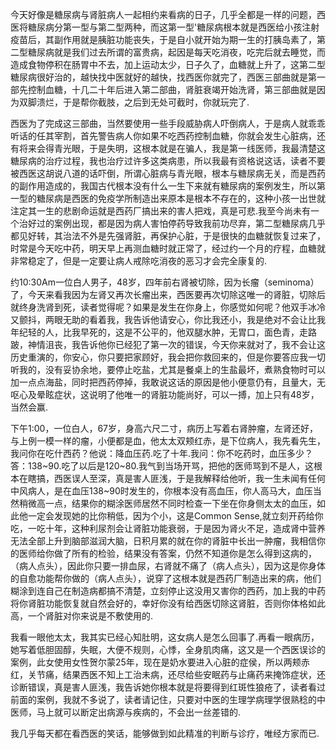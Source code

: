 今天好像是糖尿病与肾脏病人一起相约来看病的日子，几乎全都是一样的问题，西医将糖尿病分第一型与第二型两种，而这第一型'糖尿病根本就是西医给小孩注射疫苗后，其副作用就是胰脏功能丧失，于是自小就开始为期一生的打胰岛素了，第二型糖尿病就是我们过去所谓的富贵病，起因是每天吃消夜，吃完后就去睡觉，而造成食物停积在肠胃中不去，加上运动太少，日子久了，血糖就上升了，这第二型糖尿病很好治的，越快找中医就好的越快，找西医你就完了，西医三部曲就是第一部先控制血糖，十几二十年后进入第二部曲，肾脏衰竭开始洗肾，第三部曲就是因为双脚溃烂，于是帮你截肢，之后到无处可截时，你就玩完了.

西医为了完成这三部曲，当然要使用一些手段威胁病人吓倒病人，于是病人就乖乖听话的任其宰割，首先警告病人你如果不吃西药控制血糖，你就会发生心脏病，还有将来会得青光眼，于是失明，这根本就是在骗人，我是第一线医师，我最清楚这糖尿病的治疗过程，我也治疗过许多这类病患，所以我最有资格说这话，读者不要被西医这胡说八道的话吓倒，所谓心脏病与青光眼，根本与糖尿病无关，而是西药的副作用造成的，我国古代根本没有什么一生下来就有糖尿病的案例发生，所以第一型的糖尿病是西医的免疫学所制造出来原本是根本不存在的，这种小孩一出世就注定其一生的悲剧命运就是西药厂搞出来的害人把戏，真是可悲.我至今尚未有一个治好过的案例出现，都是因为病人害怕停药导致我前功尽弃，第二型糖尿病几乎都见好转，其治法不外是先强肾脏，再保护心脏，于是很快的血糖就恢复过来了，时常是今天吃中药，明天早上再测血糖时就正常了，经过约一个月的疗程，血糖就非常稳定了，但是一定要让病人戒除吃消夜的恶习才会完全康复的.

约10:30Am一位白人男子，48岁，四年前右肾被切除，因为长瘤（seminoma）了，今天来看我因为左肾又再次长瘤出来，西医要再次切除这唯一的肾脏，切除后就终身洗肾到死，读者觉得呢？如果是发生在你身上，你感觉如何呢？他双手冰冷又颤抖，两眼无助的看着我，我告诉他请安心，你比我还小，我是绝对不会让比我年纪轻的人，比我早死的，这是不公平的，他双腿水肿，无胃口，面色青，走路跛，神情沮丧，我告诉他你已经犯了第一次的错误，今天你来就对了，我不会让这历史重演的，你安心，你只要把家顾好，我会把你救回来的，但是你要答应我一切听我的，没有妥协余地，要停止吃盐，尤其是餐桌上的生盐最坏，煮熟食物时可以加一点点海盐，同时把西药停掉，我敢说这话的原因是他小便意仍有，且量大，无呕心及晕眩症状，这说明了他唯一的肾脏功能尚好，可以一搏，加上只有48岁，当然会赢.

下午1:00，一位白人，67岁，身高六尺二寸，病历上写着右肾肿瘤，左肾还好，与上例一模一样的瘤，小便都是血，他太太双颊红赤，是下位病人，我先看先生，我问你在吃什西药？他说：降血压药.吃了十年.我问：你不吃药时，血压多少？答：138~90.吃了以后是120~80.我气到当场开骂，把他的医师骂到不是人，这根本在瞎搞，西医误人至深，真是害人匪浅，于是我解释给他听，我一生未闻有任何中风病人，是在血压138~90时发生的，你根本没有高血压，你人高马大，血压当然稍微高一点，结果你的糊涂医师居然不同时检查一下坐在你身侧太太的血压，如此他一定会发现她的比你稍低，因为个小，这是Common Sense,就立刻开药给你吃，一吃十年，这种利尿剂会让肾脏功能衰弱，于是因为肾火不足，造成肾中营养无法全部上升到脑部滋润大脑，日积月累的就在你的肾脏中长出一肿瘤，我相信你的医师给你做了所有的检验，结果没有答案，仍然不知道你是怎么得到这病的，（病人点头），因此你只要一排血尿，右肾就不痛了（病人点头），因为这是你身体的自愈功能帮你做的（病人点头），说穿了这根本就是西药厂制造出来的病，他们糊涂到连自己在制造病都搞不清楚，立刻停止这没用又害你的西药，加上我的中药将你肾脏功能恢复就自然会好的，幸好你没有给西医切除这肾脏，否则你体格如此高，一个肾脏对你来说是不敷使用的.

我看一眼他太太，我其实已经心知肚明，这女病人是怎么回事了.再看一眼病历，她写着低胆固醇，失眠，大便不规则，心悸，全身肌肉痛，这又是一个西医误诊的案例，此女使用女性贺尔蒙25年，现在是奶水要进入心脏的症侯，所以两颊赤红，关节痛，结果西医不知上工治未病，还尽给些安眠药与止痛药来掩饰症状，还诊断错误，真是害人匪浅，我告诉她你根本就是将要得到红斑性狼疮了，读者看过前面的案例，我就不多说了，读者请记住，只要对中医的生理学病理学很熟稔的中医师，马上就可以断定出病源与疾病的，不会出一丝差错的. 

我几乎每天都在看西医的笑话，能够做到如此精准的判断与诊疗，唯经方家而已.